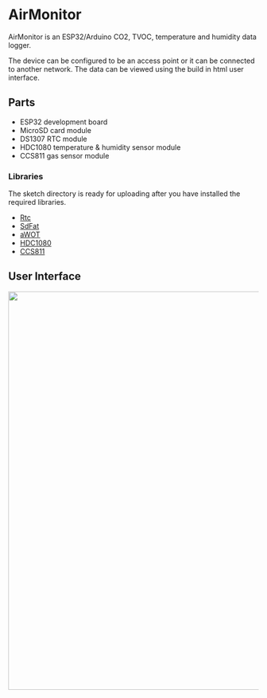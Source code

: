 # AirMonitor
AirMonitor is an ESP32/Arduino CO2, TVOC, temperature and humidity data logger.

The device can be configured to be an access point or it can be connected to another network. The data can be viewed using the build in html user interface.

## Parts
* ESP32 development board
* MicroSD card module
* DS1307 RTC module
* HDC1080 temperature & humidity sensor module
* CCS811 gas sensor module

### Libraries
The sketch directory is ready for uploading after you have installed the required libraries.

* [Rtc](https://github.com/Makuna/Rtc)
* [SdFat](https://github.com/adafruit/SdFat)
* [aWOT](https://github.com/lasselukkari/aWOT)
* [HDC1080](https://github.com/closedcube/ClosedCube_HDC1080_Arduino)
* [CCS811](https://github.com/maarten-pennings/CCS811)

## User Interface
<img src="https://i.imgur.com/IMvQfj2.png" width="800" />
